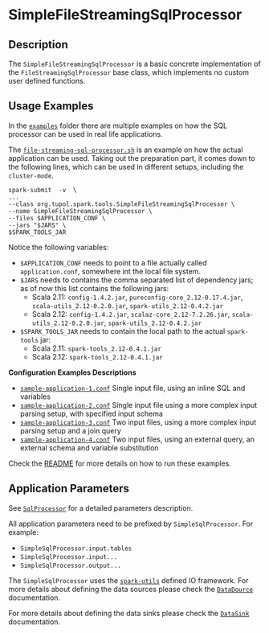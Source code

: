 # SimpleFileStreamingSqlProcessor


## Description

The `SimpleFileStreamingSqlProcessor` is a basic concrete implementation of the 
`FileStreamingSqlProcessor` base class, which implements no custom user defined functions.


## Usage Examples

In the [`examples`](examples/file-streaming-sql-processor) folder there are multiple examples on how the SQL processor can be used in
real life applications.

The [`file-streaming-sql-processor.sh`](examples/file-streaming-sql-processor/file-streaming-sql-processor.sh) is an example on how the actual application can be used.
Taking out the preparation part, it comes down to the following lines, which can be used in different setups, including
the `cluster-mode`.

```
spark-submit  -v  \
...
--class org.tupol.spark.tools.SimpleFileStreamingSqlProcessor \
--name SimpleFileStreamingSqlProcessor \
--files $APPLICATION_CONF \
--jars "$JARS" \
$SPARK_TOOLS_JAR
```

Notice the following variables:
- `$APPLICATION_CONF` needs to point to a file actually called `application.conf`, somewhere int the local file system.
- `$JARS` needs to contains the comma separated list of dependency jars; as of now this list contains the following jars:
  - Scala 2.11: `config-1.4.2.jar`, `pureconfig-core_2.12-0.17.4.jar`, `scala-utils_2.12-0.2.0.jar`, `spark-utils_2.12-0.4.2.jar`
  - Scala 2.12:  `config-1.4.2.jar`, `scalaz-core_2.12-7.2.26.jar`, `scala-utils_2.12-0.2.0.jar`, `spark-utils_2.12-0.4.2.jar`
- `$SPARK_TOOLS_JAR` needs to contain the local path to the actual `spark-tools` jar:
  - Scala 2.11: `spark-tools_2.12-0.4.1.jar`
  - Scala 2.12: `spark-tools_2.12-0.4.1.jar`

**Configuration Examples Descriptions**

- [`sample-application-1.conf`](examples/file-streaming-sql-processor/sample-application-1.conf)
Single input file, using an inline SQL and variables
- [`sample-application-2.conf`](examples/file-streaming-sql-processor/sample-application-2.conf)
Single input file using a more complex input parsing setup, with specified input schema
- [`sample-application-3.conf`](examples/file-streaming-sql-processor/sample-application-3.conf)
Two input files, using a more complex input parsing setup and a join query
- [`sample-application-4.conf`](examples/file-streaming-sql-processor/sample-application-4.conf)
Two input files, using an external query, an external schema and variable substitution

Check the [README](examples/file-streaming-sql-processor/README.md) for more details on how to run
these examples.


## Application Parameters

See [`SqlProcessor`](file-streaming-sql-processor.md#configuration-parameters) for a detailed parameters description.

All application parameters need to be prefixed by `SimpleSqlProcessor`.
For example:
- `SimpleSqlProcessor.input.tables`
- `SimpleSqlProcessor.input...`
- `SimpleSqlProcessor.output...`

The `SimpleSqlProcessor` uses the [`spark-utils`](https://github.com/tupol/spark-utils/) defined IO framework.
For more details about defining the data sources please check the
[`DataDource`](https://github.com/tupol/spark-utils/blob/master/docs/data-source.md) documentation.

For more details about defining the data sinks please check the
[`DataSink`](https://github.com/tupol/spark-utils/blob/master/docs/data-sink.md) documentation.
